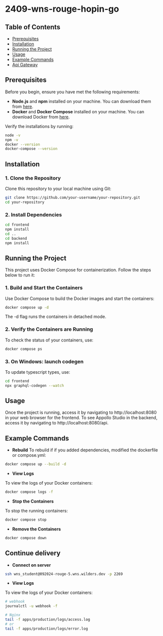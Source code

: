 # 2409-wns-rouge-hopin-go

## Table of Contents

- [Prerequisites](#prerequisites)
- [Installation](#installation)
- [Running the Project](#running-the-project)
- [Usage](#usage)
- [Example Commands](#example-commands)
- [Api Gateway](#api-gateway)

## Prerequisites

Before you begin, ensure you have met the following requirements:

- **Node.js** and **npm** installed on your machine. You can download them from [here](https://nodejs.org/).
- **Docker** and **Docker Compose** installed on your machine. You can download Docker from [here](https://www.docker.com/get-started).

Verify the installations by running:

```bash
node -v
npm -v
docker --version
docker-compose --version
```

## Installation

### 1. Clone the Repository

Clone this repository to your local machine using Git:

```bash
git clone https://github.com/your-username/your-repository.git
cd your-repository
```

### 2. Install Dependencies

```bash
cd frontend
npm install
cd ..
cd backend
npm install
```

## Running the Project

This project uses Docker Compose for containerization. Follow the steps below to run it:

### 1. Build and Start the Containers

Use Docker Compose to build the Docker images and start the containers:

```bash
docker compose up -d
```

The -d flag runs the containers in detached mode.

### 2. Verify the Containers are Running

To check the status of your containers, use:

```bash
docker compose ps
```

### 3. On Windows: launch codegen

To update typescript types, use:

```bash
cd frontend
npx graphql-codegen --watch
```

## Usage

Once the project is running, access it by navigating to http://localhost:8080 in your web browser for the frontend.
To see Appollo Studio in the backend, access it by navigating to http://localhost:8080/api.

## Example Commands

- **Rebuild**
  To rebuild if if you added dependencies, modified the dockerfile or compose.yml:

```bash
docker compose up --build -d
```

- **View Logs**

To view the logs of your Docker containers:

```bash
docker compose logs -f
```

- **Stop the Containers**

To stop the running containers:

```bash
docker compose stop
```

- **Remove the Containers**

```bash
docker compose down
```

## Continue delivery

- **Connect on server**

```bash
ssh wns_student@092024-rouge-5.wns.wilders.dev -p 2269
```

- **View Logs**

To view the logs of your Docker containers:

```bash
# webhook
journalctl -u webhook -f

# Nginx
tail -f apps/production/logs/access.log
# or
tail -f apps/production/logs/error.log
```
